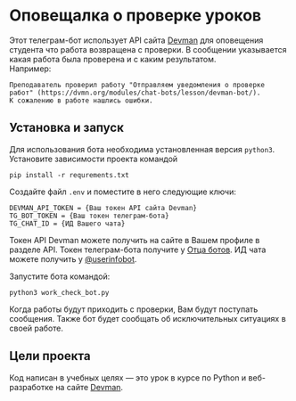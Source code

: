 # Оповещалка о проверке уроков

Этот телеграм-бот использует API сайта [Devman](https://dvmn.org/) для оповещения
студента что работа возвращена с проверки. В сообщении указывается какая работа 
была проверена и с каким результатом.  
Например:
```
Преподаватель проверил работу "Отправляем уведомления о проверке работ" (https://dvmn.org/modules/chat-bots/lesson/devman-bot/). 
К сожалению в работе нашлись ошибки.
```

## Установка и запуск

Для использования бота необходима установленная версия `python3`. Установите зависимости проекта командой
```
pip install -r requrements.txt
```
Создайте файл `.env` и поместите в него следующие ключи:
```
DEVMAN_API_TOKEN = {Ваш токен API сайта Devman}
TG_BOT_TOKEN = {Ваш токен телеграм-бота}
TG_CHAT_ID = {ИД Вашего чата}
```
Токен API Devman можете получить на сайте в Вашем профиле в разделе API.
Токен телеграм-бота получите у [Отца ботов](http://t.me/BotFather). ИД чата можете получить у [@userinfobot](http://t.me/userinfobot).  

Запустите бота командой:
```
python3 work_check_bot.py
```
Когда работы будут приходить с проверки, Вам будут поступать сообщения. Также бот будет сообщать об исключительных ситуациях в своей работе.

## Цели проекта

Код написан в учебных целях — это урок в курсе по Python и веб-разработке на сайте [Devman](https://dvmn.org).
